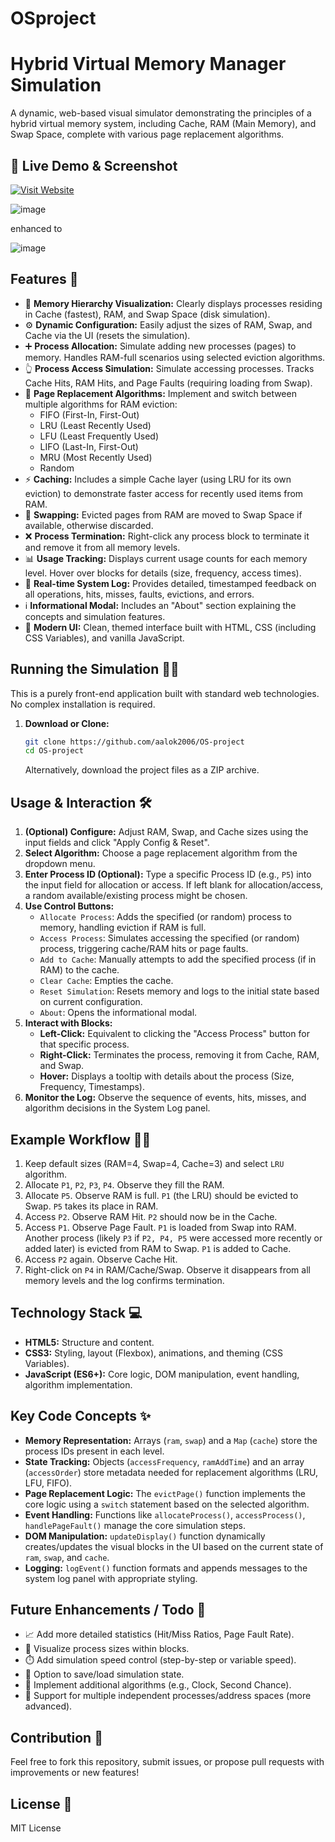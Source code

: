 # OSproject
# Hybrid Virtual Memory Manager Simulation

A dynamic, web-based visual simulator demonstrating the principles of a hybrid virtual memory system, including Cache, RAM (Main Memory), and Swap Space, complete with various page replacement algorithms.

## 🚀 Live Demo & Screenshot

[![Visit Website](https://img.shields.io/badge/Launch_Simulation-Deployed-red?style=for-the-badge&logo=firefox-browser)](https://hybridvmm.onrender.com)

![image](https://github.com/user-attachments/assets/ccc09618-09d6-4139-8c5a-6e246b17e5c7)

enhanced to 

![image](https://github.com/user-attachments/assets/82b9986a-3edb-4cd5-821f-b4261deeb529)


## Features 🚀

*   🧠 **Memory Hierarchy Visualization:** Clearly displays processes residing in Cache (fastest), RAM, and Swap Space (disk simulation).
*   ⚙️ **Dynamic Configuration:** Easily adjust the sizes of RAM, Swap, and Cache via the UI (resets the simulation).
*   ➕ **Process Allocation:** Simulate adding new processes (pages) to memory. Handles RAM-full scenarios using selected eviction algorithms.
*   👆 **Process Access Simulation:** Simulate accessing processes. Tracks Cache Hits, RAM Hits, and Page Faults (requiring loading from Swap).
*   🔄 **Page Replacement Algorithms:** Implement and switch between multiple algorithms for RAM eviction:
    *   FIFO (First-In, First-Out)
    *   LRU (Least Recently Used)
    *   LFU (Least Frequently Used)
    *   LIFO (Last-In, First-Out)
    *   MRU (Most Recently Used)
    *   Random
*   ⚡ **Caching:** Includes a simple Cache layer (using LRU for its own eviction) to demonstrate faster access for recently used items from RAM.
*   💾 **Swapping:** Evicted pages from RAM are moved to Swap Space if available, otherwise discarded.
*   ❌ **Process Termination:** Right-click any process block to terminate it and remove it from all memory levels.
*   📊 **Usage Tracking:** Displays current usage counts for each memory level. Hover over blocks for details (size, frequency, access times).
*   📜 **Real-time System Log:** Provides detailed, timestamped feedback on all operations, hits, misses, faults, evictions, and errors.
*   ℹ️ **Informational Modal:** Includes an "About" section explaining the concepts and simulation features.
*   🎨 **Modern UI:** Clean, themed interface built with HTML, CSS (including CSS Variables), and vanilla JavaScript.

## Running the Simulation 🏃‍♀️

This is a purely front-end application built with standard web technologies. No complex installation is required.

1.  **Download or Clone:**
    ```sh
    git clone https://github.com/aalok2006/OS-project
    cd OS-project
    ```
    Alternatively, download the project files as a ZIP archive.


## Usage & Interaction 🛠️

1.  **(Optional) Configure:** Adjust RAM, Swap, and Cache sizes using the input fields and click "Apply Config & Reset".
2.  **Select Algorithm:** Choose a page replacement algorithm from the dropdown menu.
3.  **Enter Process ID (Optional):** Type a specific Process ID (e.g., `P5`) into the input field for allocation or access. If left blank for allocation/access, a random available/existing process might be chosen.
4.  **Use Control Buttons:**
    *   `Allocate Process`: Adds the specified (or random) process to memory, handling eviction if RAM is full.
    *   `Access Process`: Simulates accessing the specified (or random) process, triggering cache/RAM hits or page faults.
    *   `Add to Cache`: Manually attempts to add the specified process (if in RAM) to the cache.
    *   `Clear Cache`: Empties the cache.
    *   `Reset Simulation`: Resets memory and logs to the initial state based on current configuration.
    *   `About`: Opens the informational modal.
5.  **Interact with Blocks:**
    *   **Left-Click:** Equivalent to clicking the "Access Process" button for that specific process.
    *   **Right-Click:** Terminates the process, removing it from Cache, RAM, and Swap.
    *   **Hover:** Displays a tooltip with details about the process (Size, Frequency, Timestamps).
6.  **Monitor the Log:** Observe the sequence of events, hits, misses, and algorithm decisions in the System Log panel.

## Example Workflow 🚶‍♂️

1.  Keep default sizes (RAM=4, Swap=4, Cache=3) and select `LRU` algorithm.
2.  Allocate `P1`, `P2`, `P3`, `P4`. Observe they fill the RAM.
3.  Allocate `P5`. Observe RAM is full. `P1` (the LRU) should be evicted to Swap. `P5` takes its place in RAM.
4.  Access `P2`. Observe RAM Hit. `P2` should now be in the Cache.
5.  Access `P1`. Observe Page Fault. `P1` is loaded from Swap into RAM. Another process (likely `P3` if `P2, P4, P5` were accessed more recently or added later) is evicted from RAM to Swap. `P1` is added to Cache.
6.  Access `P2` again. Observe Cache Hit.
7.  Right-click on `P4` in RAM/Cache/Swap. Observe it disappears from all memory levels and the log confirms termination.

## Technology Stack 💻

*   **HTML5:** Structure and content.
*   **CSS3:** Styling, layout (Flexbox), animations, and theming (CSS Variables).
*   **JavaScript (ES6+):** Core logic, DOM manipulation, event handling, algorithm implementation.

## Key Code Concepts ✨

*   **Memory Representation:** Arrays (`ram`, `swap`) and a `Map` (`cache`) store the process IDs present in each level.
*   **State Tracking:** Objects (`accessFrequency`, `ramAddTime`) and an array (`accessOrder`) store metadata needed for replacement algorithms (LRU, LFU, FIFO).
*   **Page Replacement Logic:** The `evictPage()` function implements the core logic using a `switch` statement based on the selected algorithm.
*   **Event Handling:** Functions like `allocateProcess()`, `accessProcess()`, `handlePageFault()` manage the core simulation steps.
*   **DOM Manipulation:** `updateDisplay()` function dynamically creates/updates the visual blocks in the UI based on the current state of `ram`, `swap`, and `cache`.
*   **Logging:** `logEvent()` function formats and appends messages to the system log panel with appropriate styling.

## Future Enhancements / Todo 📝

*   📈 Add more detailed statistics (Hit/Miss Ratios, Page Fault Rate).
*   🎨 Visualize process sizes within blocks.
*   ⏱️ Add simulation speed control (step-by-step or variable speed).
*   💾 Option to save/load simulation state.
*   🔄 Implement additional algorithms (e.g., Clock, Second Chance).
*   📑 Support for multiple independent processes/address spaces (more advanced).

## Contribution 🤝

Feel free to fork this repository, submit issues, or propose pull requests with improvements or new features!

## License 📜

MIT License
